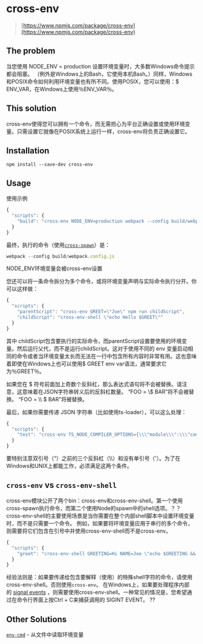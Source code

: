 # cross-env
> [https://www.npmjs.com/package/cross-env](https://www.npmjs.com/package/cross-env)

## The problem
当您使用 NODE_ENV = production 设置环境变量时，大多数Windows命令提示都会阻塞。 （例外是Windows上的Bash，它使用本机Bash。）同样，Windows和POSIX命令如何利用环境变量也有所不同。使用POSIX，您可以使用：$ ENV_VAR，在Windows上使用％ENV_VAR％。

## This solution
cross-env使得您可以拥有一个命令，而无需担心为平台正确设置或使用环境变量。只需设置它就像在POSIX系统上运行一样，cross-env将负责正确设置它。

## Installation
```
npm install --save-dev cross-env
```

## Usage
使用示例
```javascript
{
  "scripts": {
    "build": "cross-env NODE_ENV=production webpack --config build/webpack.config.js"
  }
}
```
最终，执行的命令（使用[`cross-spawn`](https://www.npmjs.com/package/cross-spawn)）是：
```javascript
webpack --config build/webpack.config.js
```
NODE_ENV环境变量会被cross-env设置

您还可以将一条命令拆分为多个命令，或将环境变量声明与实际命令执行分开。你可以这样做：
```javascript
{
  "scripts": {
    "parentScript": "cross-env GREET=\"Joe\" npm run childScript",
    "childScript": "cross-env-shell \"echo Hello $GREET\""
  }
}
```
其中 childScript包含要执行的实际命令，而parentScript设置要使用的环境变量。然后运行父代，而不是运行childScript。这对于使用不同的 env 变量启动相同的命令或者当环境变量太长而无法在一行中包含所有内容时非常有用。这也意味着即使在Windows上也可以使用$ GREET env var语法，通常要求它为％GREET％。

如果您在 $ 符号前面加上奇数个反斜杠，那么表达式语句将不会被替换。请注意，这意味着在JSON字符串转义后的反斜杠数量。 “FOO = \\$ BAR”将不会被替换。 “FOO = \\\\ $ BAR”将被替换。

最后，如果你需要传递 JSON 字符串（比如使用ts-loader），可以这么处理：
```javascript
{
  "scripts": {
    "test": "cross-env TS_NODE_COMPILER_OPTIONS={\\\"module\\\":\\\"commonjs\\\"} node some_file.test.ts"
  }
}
```
要特别注意双引号（“）之前的三个反斜杠（\\\）和没有单引号（'）。为了在Windows和UNIX上都能工作，必须满足这两个条件。

## `cross-env` vs `cross-env-shell`
cross-env模块公开了两个bin：cross-env和cross-env-shell。第一个使用cross-spawn执行命令，而第二个使用Node的spawn中的shell选项。？？
cross-env-shell的主要使用场景是当你需要在整个内部shell脚本中设置环境变量时，而不是只需要一个命令。
例如，如果要将环境变量应用于串行的多个命令，则需要将它们包含在引号中并使用cross-env-shell而不是cross-env。
```javascript
{
  "scripts": {
    "greet": "cross-env-shell GREETING=Hi NAME=Joe \"echo $GREETING && echo $NAME\""
  }
}
```
经验法则是：如果要传递给包含要解释（使用）的特殊shell字符的命令，请使用cross-env-shell。否则使用`cross-env`。
在Windows上，如果要处理程序内部的 [signal events](https://nodejs.org/api/process.html#process_signal_events) ，则需要使用cross-env-shell。一种常见的情况是，您希望通过在命令行界面上按Ctrl + C来捕获调用的 SIGINT EVENT。 ??

## Other Solutions
[`env-cmd`](https://github.com/toddbluhm/env-cmd) - 从文件中读取环境变量
